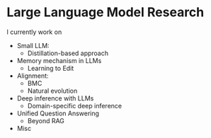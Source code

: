# Large Language Model Research 

I currently work on 

- Small LLM: 
  - Distillation-based approach
- Memory mechanism in LLMs
  - Learning to Edit
- Alignment: 
  - BMC
  - Natural evolution
- Deep inference with LLMs
  - Domain-specific deep inference
- Unified Question Answering
  - Beyond RAG
- Misc